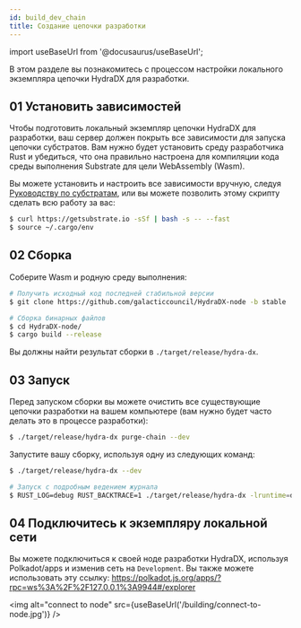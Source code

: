 ```yaml
---
id: build_dev_chain
title: Создание цепочки разработки
---
```


import useBaseUrl from '@docusaurus/useBaseUrl';

В этом разделе вы познакомитесь с процессом настройки локального экземпляра цепочки HydraDX для разработки. 

## 01 Установить зависимостей

Чтобы подготовить локальный экземпляр цепочки HydraDX для разработки, ваш сервер должен покрыть все зависимости для запуска цепочки субстратов. Вам нужно будет установить среду разработчика Rust и убедиться, что она правильно настроена для компиляции кода среды выполнения Substrate для цели WebAssembly (Wasm).

Вы можете установить и настроить все зависимости вручную, следуя [Руководству по субстратам](https://substrate.dev/docs/en/knowledgebase/getting-started), или вы можете позволить этому скрипту сделать всю работу за вас:

```bash
$ curl https://getsubstrate.io -sSf | bash -s -- --fast
$ source ~/.cargo/env
```

## 02 Сборка

Соберите Wasm и родную среду выполнения:

```bash
# Получить исходный код последней стабильной версии
$ git clone https://github.com/galacticcouncil/HydraDX-node -b stable

# Сборка бинарных файлов
$ cd HydraDX-node/
$ cargo build --release
```

Вы должны найти результат сборки в `./target/release/hydra-dx`.

## 03 Запуск

Перед запуском сборки вы можете очистить все существующие цепочки разработки на вашем компьютере (вам нужно будет часто делать это в процессе разработки):

```bash
$ ./target/release/hydra-dx purge-chain --dev
```

Запустите вашу сборку, используя одну из следующих команд:

```bash
$ ./target/release/hydra-dx --dev

# Запуск с подробным ведением журнала
$ RUST_LOG=debug RUST_BACKTRACE=1 ./target/release/hydra-dx -lruntime=debug --dev
```

## 04 Подключитесь к экземпляру локальной сети

Вы можете подключиться к своей ноде разработки HydraDX, используя Polkadot/apps и изменив сеть на `Development`. Вы также можете использовать эту ссылку:
https://polkadot.js.org/apps/?rpc=ws%3A%2F%2F127.0.0.1%3A9944#/explorer

<img alt="connect to node" src={useBaseUrl('/building/connect-to-node.jpg')} />
